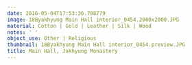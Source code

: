 ```yaml
---
date: 2016-05-04T17:53:36.708779
image: 18Byakhyung Main Hall interior_0454.2000x2000.JPG
material: Cotton | Gold | Leather | Silk | Wood
notes: ' '
object_use: Other | Religious
thumbnail: 18Byakhyung Main Hall interior_0454.preview.JPG
title: Main Hall, Jakhyung Monastery
---
```


